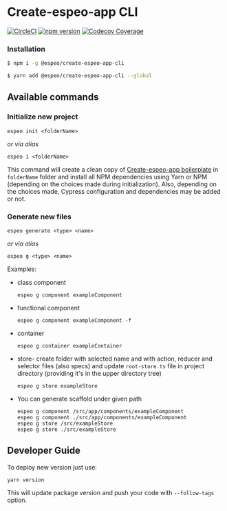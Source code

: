 # Create-espeo-app CLI

[![CircleCI](https://circleci.com/gh/circleci/circleci-docs.svg?style=shield)](https://circleci.com/gh/espeo/espeo-create-react-app-cli) [![npm version](https://badge.fury.io/js/%40espeo%2Fcreate-espeo-app-cli.svg)](https://badge.fury.io/js/%40espeo%2Fcreate-espeo-app-cli) [![Codecov Coverage](https://img.shields.io/codecov/c/github/espeo/espeo-create-react-app-cli/master.svg?style=flat-square)](https://codecov.io/gh/espeo/espeo-create-react-app-cli/)

### Installation

```bash
$ npm i -g @espeo/create-espeo-app-cli
```

```bash
$ yarn add @espeo/create-espeo-app-cli --global
```

## Available commands

### Initialize new project

```
espeo init <folderName>
```

_or via alias_

```
espeo i <folderName>
```

This command will create a clean copy of [Create-espeo-app boilerplate](https://github.com/espeo/espeo-create-react-app) in `folderName` folder and install all NPM dependencies using Yarn or NPM (depending on the choices made during initialization). Also, depending on the choices made, Cypress configuration and dependencies may be added or not.

### Generate new files

```
espeo generate <type> <name>

```

_or via alias_

```
espeo g <type> <name>
```

Examples:

- class component
  ```
  espeo g component exampleComponent
  ```
- functional component
  ```
  espeo g component exampleComponent -f
  ```
- container
  ```
  espeo g container exampleContainer
  ```
- store- create folder with selected name and with action, reducer and selector files (also specs) and update `root-store.ts` file in project directory (providing it's in the upper directory tree)
  ```
  espeo g store exampleStore
  ```
- You can generate scaffold under given path
  ```
  espeo g component /src/app/components/exampleComponent
  espeo g component ./src/app/components/exampleComponent
  espeo g store /src/exampleStore
  espeo g store ./src/exampleStore
  ```

## Developer Guide

To deploy new version just use:

```
yarn version
```

This will update package version and push your code with `--follow-tags` option.
